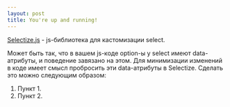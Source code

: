 ```yaml
---
layout: post
title: You're up and running!
---
```


[Selectize.js](https://github.com/selectize/selectize.js) - js-библиотека для кастомизации select.

Может быть так, что в вашем js-коде option-ы у select имеют data-атрибуты, и поведение завязано на этом.
Для минимизации изменений в коде имеет смысл пробросить эти data-атрибуты в Selectize. Сделать это можно следующим образом:
1. Пункт 1.
2. Пункт 2.
